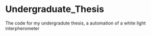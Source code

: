 # Undergraduate_Thesis
The code for my undergradute thesis, a automation of a white light interpherometer
